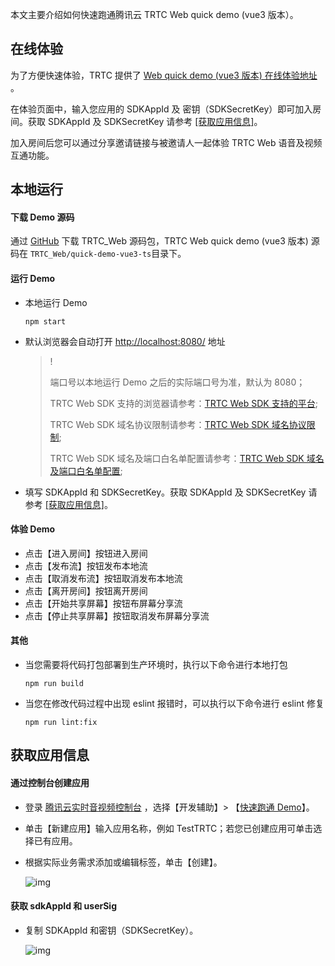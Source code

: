 本文主要介绍如何快速跑通腾讯云 TRTC Web quick demo (vue3 版本）。

## 在线体验

为了方便快速体验，TRTC 提供了 [Web quick demo (vue3 版本) 在线体验地址](https://web.sdk.qcloud.com/trtc/webrtc/demo/quick-demo-vue3-ts/index.html) 。

在体验页面中，输入您应用的 SDKAppId 及 密钥（SDKSecretKey）即可加入房间。获取 SDKAppId 及 SDKSecretKey 请参考 <a href="#getAppInfo">[获取应用信息]</a>。

加入房间后您可以通过分享邀请链接与被邀请人一起体验 TRTC Web 语音及视频互通功能。

## 本地运行

#### 下载 Demo 源码

通过 [GitHub](https://github.com/LiteAVSDK/TRTC_Web) 下载 TRTC_Web 源码包，TRTC Web quick demo (vue3 版本) 源码在 `TRTC_Web/quick-demo-vue3-ts`目录下。

#### 运行 Demo

- 本地运行 Demo

  ```shell
  npm start
  ```

- 默认浏览器会自动打开 [http://localhost:8080/](http://localhost:8080/) 地址

  > !
  >
  > 端口号以本地运行 Demo 之后的实际端口号为准，默认为 8080；
  >
  > TRTC Web SDK 支持的浏览器请参考：[TRTC Web SDK 支持的平台](https://cloud.tencent.com/document/product/647/17249#.E6.94.AF.E6.8C.81.E7.9A.84.E5.B9.B3.E5.8F.B0);
  >
  > TRTC Web SDK 域名协议限制请参考：[TRTC Web SDK 域名协议限制](https://cloud.tencent.com/document/product/647/17249#url-.E5.9F.9F.E5.90.8D.E5.8D.8F.E8.AE.AE.E9.99.90.E5.88.B6);
  >
  > TRTC Web SDK 域名及端口白名单配置请参考：[TRTC Web SDK 域名及端口白名单配置](https://cloud.tencent.com/document/product/647/34399#webrtc-.E9.9C.80.E8.A6.81.E9.85.8D.E7.BD.AE.E5.93.AA.E4.BA.9B.E7.AB.AF.E5.8F.A3.E6.88.96.E5.9F.9F.E5.90.8D.E4.B8.BA.E7.99.BD.E5.90.8D.E5.8D.95.EF.BC.9F);

+ 填写 SDKAppId 和 SDKSecretKey。获取 SDKAppId 及 SDKSecretKey 请参考 <a href="#getAppInfo">[获取应用信息]</a>。

#### 体验 Demo

- 点击【进入房间】按钮进入房间
- 点击【发布流】按钮发布本地流
- 点击【取消发布流】按钮取消发布本地流
- 点击【离开房间】按钮离开房间
- 点击【开始共享屏幕】按钮布屏幕分享流
- 点击【停止共享屏幕】按钮取消发布屏幕分享流

#### 其他

- 当您需要将代码打包部署到生产环境时，执行以下命令进行本地打包

  ```shell
  npm run build
  ```

- 当您在修改代码过程中出现 eslint 报错时，可以执行以下命令进行 eslint 修复

  ```shell
  npm run lint:fix
  ```

<span id="getAppInfo"></span>

## 获取应用信息

#### 通过控制台创建应用

- 登录 [腾讯云实时音视频控制台](https://console.cloud.tencent.com/trtc) ，选择【开发辅助】> 【[快速跑通 Demo](https://console.cloud.tencent.com/trtc/quickstart)】。

- 单击【新建应用】输入应用名称，例如 TestTRTC；若您已创建应用可单击选择已有应用。

- 根据实际业务需求添加或编辑标签，单击【创建】。

  ![img](https://qcloudimg.tencent-cloud.cn/raw/7a75d25ff107b1bcc32fa67db9348442.png)

#### 获取 sdkAppId 和 userSig

- 复制 SDKAppId 和密钥（SDKSecretKey）。

  ![img](https://qcloudimg.tencent-cloud.cn/raw/fae7429a873a5d42df3f9dd701db2685.png)

